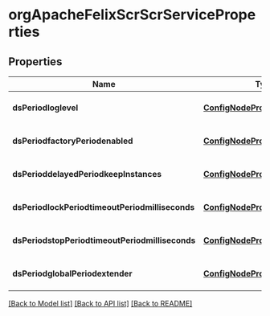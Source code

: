 # orgApacheFelixScrScrServiceProperties

## Properties
Name | Type | Description | Notes
------------ | ------------- | ------------- | -------------
**dsPeriodloglevel** | [**ConfigNodePropertyDropDown**](ConfigNodePropertyDropDown.md) |  | [optional] [default to null]
**dsPeriodfactoryPeriodenabled** | [**ConfigNodePropertyBoolean**](ConfigNodePropertyBoolean.md) |  | [optional] [default to null]
**dsPerioddelayedPeriodkeepInstances** | [**ConfigNodePropertyBoolean**](ConfigNodePropertyBoolean.md) |  | [optional] [default to null]
**dsPeriodlockPeriodtimeoutPeriodmilliseconds** | [**ConfigNodePropertyInteger**](ConfigNodePropertyInteger.md) |  | [optional] [default to null]
**dsPeriodstopPeriodtimeoutPeriodmilliseconds** | [**ConfigNodePropertyInteger**](ConfigNodePropertyInteger.md) |  | [optional] [default to null]
**dsPeriodglobalPeriodextender** | [**ConfigNodePropertyBoolean**](ConfigNodePropertyBoolean.md) |  | [optional] [default to null]

[[Back to Model list]](../README.md#documentation-for-models) [[Back to API list]](../README.md#documentation-for-api-endpoints) [[Back to README]](../README.md)


